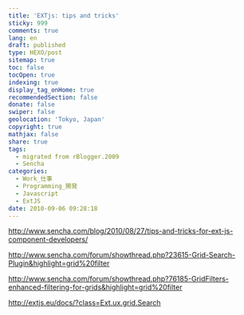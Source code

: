 ```yaml
---
title: 'EXTjs: tips and tricks'
sticky: 999
comments: true
lang: en
draft: published
type: HEXO/post
sitemap: true
toc: false
tocOpen: true
indexing: true
display_tag_onHome: true
recommendedSection: false
donate: false
swiper: false
geolocation: 'Tokyo, Japan'
copyright: true
mathjax: false
share: true
tags:
  - migrated from rBlogger.2009
  - Sencha
categories:
  - Work_仕事
  - Programming_開発
  - Javascript
  - ExtJS
date: 2010-09-06 09:28:18
---
```


 
 http://www.sencha.com/blog/2010/08/27/tips-and-tricks-for-ext-js-component-developers/
 

 http://www.sencha.com/forum/showthread.php?23615-Grid-Search-Plugin&highlight=grid%20filter
 

 http://www.sencha.com/forum/showthread.php?76185-GridFilters-enhanced-filtering-for-grids&highlight=grid%20filter
 

 ​http://extjs.eu/docs/?class=Ext.ux.grid.Search

